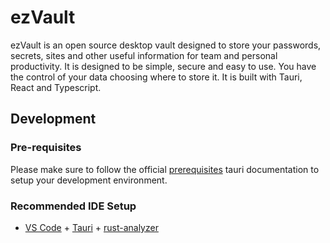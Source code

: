 # ezVault

ezVault is an open source desktop vault designed to store your passwords, secrets, sites and other useful information for team and personal productivity. It is designed to be simple, secure and easy to use. You have the control of your data choosing where to store it. It is built with Tauri, React and Typescript.

## Development

### Pre-requisites
Please make sure to follow the official [prerequisites](https://v2.tauri.app/start/prerequisites/) tauri documentation to setup your development environment.

### Recommended IDE Setup

- [VS Code](https://code.visualstudio.com/) + [Tauri](https://marketplace.visualstudio.com/items?itemName=tauri-apps.tauri-vscode) + [rust-analyzer](https://marketplace.visualstudio.com/items?itemName=rust-lang.rust-analyzer)
